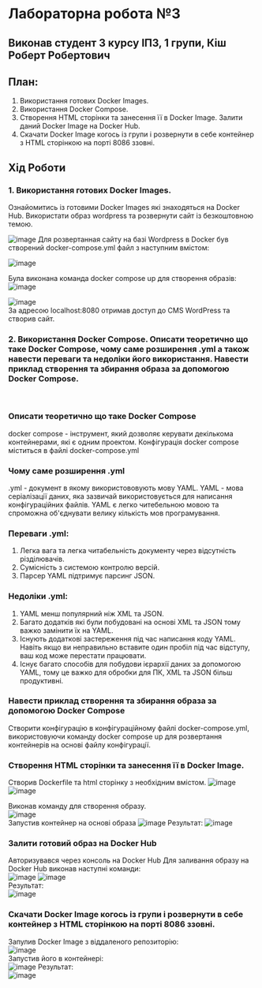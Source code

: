 # Лабораторна робота №3

## Виконав студент 3 курсу ІПЗ, 1 групи, Кіш Роберт Робертович

## План:
1. Використання готових Docker Images.
2. Використання Docker Compose.
3. Створення HTML сторінки та занесення її в Docker Image. Залити даний Docker Image на Docker Hub.
4. Скачати Docker Image когось із групи і розвернути в себе контейнер з HTML сторінкою на порті 8086 ззовні.



## Хід Роботи


### 1. Використання готових Docker Images.	
Ознайомитись із готовими Docker Images які знаходяться на Docker Hub. Використати образ wordpress та розвернути сайт із безкоштовною темою.

![image](./images/Screenshot_6.png)
Для розвертанная сайту на базі Wordpress в Docker був створений docker-compose.yml файл з наступним вмістом:

![image](./images/Screenshot_5.png)

Була виконана команда docker compose up для створення образів:\
![image](./images/Screenshot_1.png)

![image](./images/Screenshot_2.png)\
За адресою localhost:8080 отримав доступ до CMS WordPress та створив сайт.

### 2. Використання Docker Compose. Описати теоретично що таке Docker Compose, чому саме розширення .yml а також навести переваги та недоліки його використання. Навести приклад створення та збирання образа за допомогою Docker Compose.
<br>

### Описати теоретично що таке Docker Compose
docker compose - інструмент, який дозволяє керувати декількома контейнерами, які є одним проектом. Конфігурація docker compose міститься в файлі docker-compose.yml

### Чому саме розширення .yml
.yml - документ в якому використововують мову YAML. YAML - мова серіалізації даних, яка зазвичай використовується для написання конфігураційних файлів. YAML є легко читебельною мовою та спроможна об'єднувати велику кількість мов програмування.

### Переваги .yml:
1. Легка вага та легка читабельність документу через відсутність різділювачів.
2. Сумісність з системою контролю версій.
3. Парсер YAML підтримує парсинг JSON.

### Недоліки .yml:
1. YAML менш популярний ніж XML та JSON.
2. Багато додатків які були побудовані на основі XML та JSON тому важко замінити їх на YAML.
3. Існують додаткові застереження під час написання коду YAML. Навіть якщо ви неправильно вставите один пробіл під час відступу, ваш код може перестати працювати.
4. Існує багато способів для побудови ієрархії даних за допомогою YAML, тому це важко для обробки для ПК, XML та JSON більш продуктивні.

### Навести приклад створення та збирання образа за допомогою Docker Compose
Створити конфігурацію в конфігураційному файлі docker-compose.yml, використовуючи команду docker compose up для розвертання контейнерів на основі файлу конфігурації. 

### Створення HTML сторінки та занесення її в Docker Image.
Створив Dockerfile та html сторінку з необхідним вмістом.
![image](./images/Screenshot_3.png) 
![image](./images/Screenshot_4.png)

Виконав команду для створення образу.\
![image](./images/Screenshot_7.png)\
Запустив контейнер на основі образа
![image](./images/Screenshot_8.png)
Результат:
![image](./images/Screenshot_9.png)

### Залити готовий образ на Docker Hub

Авторизувався через консоль на Docker Hub
Для заливання образу на Docker Hub виконав наступні команди:\
![image](./images/Screenshot_10.png)
![image](./images/Screenshot_11.png)\
Результат: \
![image](./images/Screenshot_12.png)

### Скачати Docker Image когось із групи і розвернути в себе контейнер з HTML сторінкою на порті 8086 ззовні.
Запулив Docker Image з віддаленого репозиторію:\
![image](./images/Screenshot_13.png)\
Запустив його в контейнері:\
![image](./images/Screenshot_14.png)
Результат:\
![image](./images/Screenshot_15.png)

